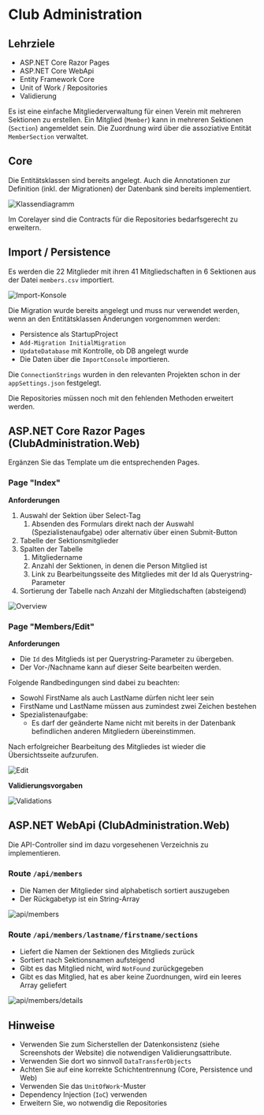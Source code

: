# Club Administration

## Lehrziele

* ASP.NET Core Razor Pages
* ASP.NET Core WebApi
* Entity Framework Core
* Unit of Work / Repositories
* Validierung

Es ist eine einfache Mitgliederverwaltung für einen Verein mit mehreren Sektionen zu erstellen. Ein Mitglied (`Member`) kann in mehreren Sektionen (`Section`) angemeldet sein. Die Zuordnung wird über die assoziative Entität `MemberSection` verwaltet.

## Core

Die Entitätsklassen sind bereits angelegt. Auch die Annotationen zur Definition (inkl. der Migrationen) der Datenbank sind bereits implementiert.

![Klassendiagramm](images/00_classdiagram.png)

Im Corelayer sind die Contracts für die Repositories bedarfsgerecht zu erweitern.

## Import / Persistence

Es werden die 22 Mitglieder mit ihren 41 Mitgliedschaften in 6 Sektionen aus der Datei `members.csv` importiert.

![Import-Konsole](images/01_importconsole.png)

Die Migration wurde bereits angelegt und muss nur verwendet werden, wenn an den Entitätsklassen Änderungen vorgenommen werden:

* Persistence als StartupProject 
* `Add-Migration InitialMigration`
* `UpdateDatabase` mit Kontrolle, ob DB angelegt wurde
* Die Daten über die `ImportConsole` importieren.

Die `ConnectionStrings` wurden in den relevanten Projekten schon in der `appSettings.json` festgelegt.

Die Repositories müssen noch mit den fehlenden Methoden erweitert werden.

## ASP.NET Core Razor Pages (ClubAdministration.Web)

Ergänzen Sie das Template um die entsprechenden Pages.

### Page "Index"

**Anforderungen**

1.	Auswahl der Sektion über Select-Tag
    1. Absenden des Formulars direkt nach der Auswahl (Spezialistenaufgabe) oder alternativ über einen Submit-Button
2.	Tabelle der Sektionsmitglieder
3.	Spalten der Tabelle
    1. Mitgliedername
    1. Anzahl der Sektionen, in denen die Person Mitglied ist
    1. Link zu Bearbeitungsseite des Mitgliedes mit der Id als Querystring-Parameter
4.	Sortierung der Tabelle nach Anzahl der Mitgliedschaften (absteigend)

![Overview](images/02_overview.png)

### Page "Members/Edit"

**Anforderungen**

* Die `Id` des Mitglieds ist per Querystring-Parameter zu übergeben.
* Der Vor-/Nachname kann auf dieser Seite bearbeiten werden.

Folgende Randbedingungen sind dabei zu beachten:

* Sowohl FirstName als auch LastName dürfen nicht leer sein
* FirstName und LastName müssen aus zumindest zwei Zeichen bestehen
* Spezialistenaufgabe:
    * Es darf der geänderte Name nicht mit bereits in der Datenbank befindlichen anderen Mitgliedern übereinstimmen.


Nach erfolgreicher Bearbeitung des Mitgliedes ist wieder die Übersichtsseite aufzurufen.

![Edit](images/03_edit.png)

**Validierungsvorgaben**

![Validations](images/04_validations.png)

## ASP.NET WebApi (ClubAdministration.Web)

Die API-Controller sind im dazu vorgesehenen Verzeichnis zu implementieren.

### Route `/api/members`

* Die Namen der Mitglieder sind alphabetisch sortiert auszugeben
* Der Rückgabetyp ist ein String-Array

![api/members](images/05_api_members.png)

### Route `/api/members/lastname/firstname/sections`

* Liefert die Namen der Sektionen des Mitglieds zurück
* Sortiert nach Sektionsnamen aufsteigend
* Gibt es das Mitglied nicht, wird `NotFound` zurückgegeben
* Gibt es das Mitglied, hat es aber keine Zuordnungen, wird ein leeres Array geliefert

![api/members/details](images/06_api_members_sections.png)

## Hinweise

* Verwenden Sie zum Sicherstellen der Datenkonsistenz (siehe Screenshots der Website) die notwendigen Validierungsattribute.
* Verwenden Sie dort wo sinnvoll `DataTransferObjects`
* Achten Sie auf eine korrekte Schichtentrennung (Core, Persistence und Web)
* Verwenden Sie das `UnitOfWork`-Muster
* Dependency Injection (`IoC`) verwenden 
* Erweitern Sie, wo notwendig die Repositories
